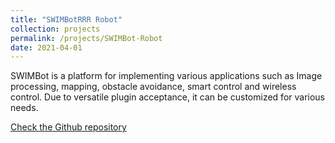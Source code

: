 ```yaml
---
title: "SWIMBotRRR Robot"
collection: projects
permalink: /projects/SWIMBot-Robot
date: 2021-04-01
---
```

SWIMBot is a platform for implementing various applications such as Image processing, mapping, obstacle avoidance, smart control and wireless control. Due to versatile plugin acceptance, it can be customized for various needs.

[Check the Github repository](https://github.com/amirsheikh/swimbot)

